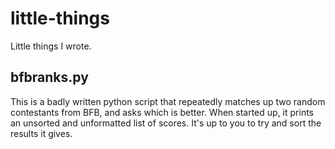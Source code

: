 # little-things
Little things I wrote.

## bfbranks.py
This is a badly written python script that repeatedly matches up two random contestants from BFB, and asks which is better.
When started up, it prints an unsorted and unformatted list of scores. It's up to you to try and sort the results it gives.
